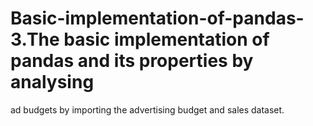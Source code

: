 # Basic-implementation-of-pandas-3.The basic implementation of pandas and its properties by analysing 
ad budgets by importing the advertising budget and sales dataset.
